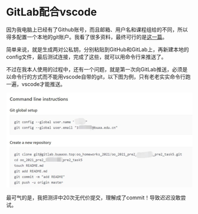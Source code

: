 # GitLab配合vscode

因为我电脑上已经有了Github账号，而且邮箱、用户名和课程组给的不同，所以得多配置一个本地的git账户。我看了很多资料，最终可行的是[这一篇](https://blog.csdn.net/a3212/article/details/80104045)。

简单来说，就是生成两对公私钥，分别粘贴到GitHub和GitLab上，再新建本地的config文件，最后测试连接，完成了这些，就可以用命令行来推送了。

不过在我本人使用的过程中，还有一个问题，就是第一次向GitLab推送，必须是以命令行的方式而不能用vscode自带的git，以下图为例，只有老老实实命令行跑一遍，vscode才能推送。

![以命令行方式推送](img/以命令行方式推送.jpg)

最可气的是，我把测评中20次无代价提交，理解成了commit！导致迟迟没敢尝试。
